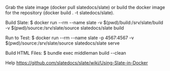 Grab the slate image (docker pull slatedocs/slate) or build the docker image for the repository (docker build . -t slatedocs/slate).

Build Slate:
$ docker run --rm --name slate -v $(pwd)/build:/srv/slate/build -v $(pwd)/source:/srv/slate/source slatedocs/slate build

Run to Test:
$ docker run --rm --name slate -p 4567:4567 -v $(pwd)/source:/srv/slate/source slatedocs/slate serve

Build HTML Files:
$ bundle exec middleman build --clean

Help
https://github.com/slatedocs/slate/wiki/Using-Slate-in-Docker
